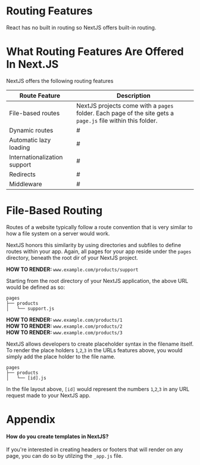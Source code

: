 # Routing Features

React has no built in routing so NextJS offers built-in routing.

# What Routing Features Are Offered In Next.JS 

NextJS offers the following routing features

| Route Feature | Description |
| - | - |
| File-based routes | NextJS projects come with a `pages` folder. Each page of the site gets a `page.js` file within this folder. |
| Dynamic routes | # |
| Automatic lazy loading | # |
| Internationalization support | # |
| Redirects | # |
| Middleware | # |

# File-Based Routing

Routes of a website typically follow a route convention that is very similar to how a file system on a server would work.

NextJS honors this similarity by using directories and subfiles to define routes within your app. Again, all pages for your app reside under the `pages` directory, beneath the root dir of your NextJS project.

<b>HOW TO RENDER: </b> `www.example.com/products/support`

Starting from the root directory of your NextJS application, the above URL would be defined as so:

```
pages
├── products
│   └── support.js
```

<b>HOW TO RENDER: </b> `www.example.com/products/1`</br>
<b>HOW TO RENDER: </b> `www.example.com/products/2`</br>
<b>HOW TO RENDER: </b> `www.example.com/products/3`

NextJS allows developers to create placeholder syntax in the filename itself. To render the place holders `1`,`2`,`3` in the URLs features above, you would simply add the place holder to the file name.

```
pages
├── products
│   └── [id].js
```

In the file layout above, `[id]` would represent the numbers `1`,`2`,`3` in any URL request made to your NextJS app.

# Appendix

#### How do you create templates in NextJS?

If you're interested in creating headers or footers that will render on any page, you can do so by utilzing the `_app.js` file.